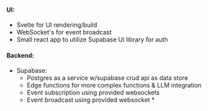 #### UI:
* Svelte for UI rendering/build
* WebSocket's for event broadcast
* Small react app to utilize Supabase UI library for auth

#### Backend:
* Supabase:
	* Postgres as a service w/supabase crud api as data store
	* Edge functions for more complex functions & LLM integration
	* Event subscription using provided websockets
	* Event broadcast using provided websocket	* 